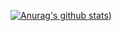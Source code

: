 [![Anurag's github stats](https://github-readme-stats.vercel.app/api?username=samuelgong)](https://github.com/anuraghazra/github-readme-stats))

